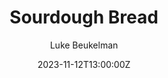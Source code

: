 ---
date: 2023-11-12T13:00:00Z
draft: false
author: "Luke Beukelman"

title: "Sourdough Bread"
recipe:
    - Ferment Mix:
        Ingredients:
            - Sourdough starter:
                Amount: 400g
            - Hard white spring wheat flour, whole grain:
                Amount: 1200g
            - Water:
                Amount: 700g
        Instructions:
            - Mix flour, water, and your sourdough starter until combined.
            - Let sit for 2-3 hours.
        Time:
            - Active: 5m
            - Inactive: 1h
    - Sourdough Bread:
        Primary: Yes
        Ingredients:
            - Autolyse mix:
                CREF: Ferment Mix
                Amount: All
            - Kosher salt:
                Amount: 1T
            - Honey:
                Amount: 1/4C
            - EV olive oil:
                Amount: 1/4C
                Note: Any vegetable oil should suffice, I like to use EVO.
        Instructions:
            - >
                Mix oil and honey together in the measuring cup, I find that this helps loosen up the honey so that less of it sticks to the walls of the cup.
            - >
                Add the oil, honey, and salt to the mixing bowl containing the autolyse mix. Combine by kneading. This will take a few minutes until the the extra liquid is fully kneaded into the dough.
            - >
                Oil the outside of the dough ball and place in a covered bowl to rise
                for a another 2-3 hours, or until the dough roughly douples in size or
                springs back slowly when you press your finger into it for 2 seconds.
            - >
                Punch the dough ball down, and split and shape portions for the desired shape (makes ~3 loaves).
            - >
                In the meantime, start preheating the oven to 400 degrees F.
            - >
                Place the pans in the oven, bake for 25-30 minutes, or until the tops
                are lightly golden and sound hollow when tapped.
        Time:
            - Active: 20m
            - Inactive: 3h
---